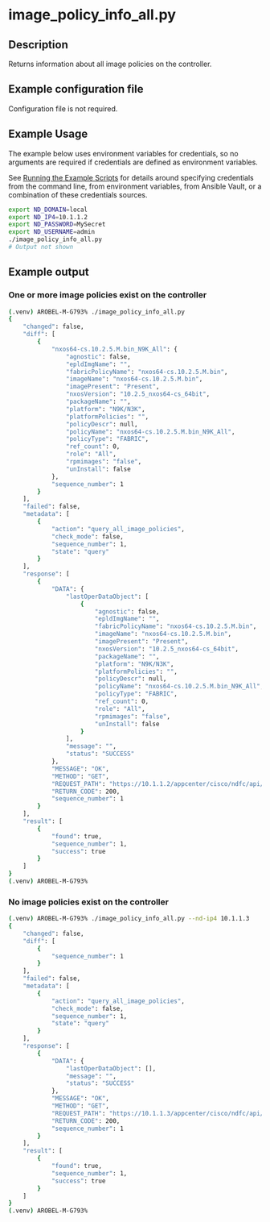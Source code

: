 # image_policy_info_all.py

## Description

Returns information about all image policies on the controller.

## Example configuration file

Configuration file is not required.

## Example Usage

The example below uses environment variables for credentials, so no
arguments are required if credentials are defined as environment variables.

See [Running the Example Scripts] for details around specifying credentials
from the command line, from environment variables, from Ansible Vault, or a
combination of these credentials sources.

[Running the Example Scripts]: ../setup/running-the-example-scripts.md

``` bash
export ND_DOMAIN=local
export ND_IP4=10.1.1.2
export ND_PASSWORD=MySecret
export ND_USERNAME=admin
./image_policy_info_all.py
# Output not shown
```

## Example output

### One or more image policies exist on the controller

``` bash title="Successful response"
(.venv) AROBEL-M-G793% ./image_policy_info_all.py
{
    "changed": false,
    "diff": [
        {
            "nxos64-cs.10.2.5.M.bin_N9K_All": {
                "agnostic": false,
                "epldImgName": "",
                "fabricPolicyName": "nxos64-cs.10.2.5.M.bin",
                "imageName": "nxos64-cs.10.2.5.M.bin",
                "imagePresent": "Present",
                "nxosVersion": "10.2.5_nxos64-cs_64bit",
                "packageName": "",
                "platform": "N9K/N3K",
                "platformPolicies": "",
                "policyDescr": null,
                "policyName": "nxos64-cs.10.2.5.M.bin_N9K_All",
                "policyType": "FABRIC",
                "ref_count": 0,
                "role": "All",
                "rpmimages": "false",
                "unInstall": false
            },
            "sequence_number": 1
        }
    ],
    "failed": false,
    "metadata": [
        {
            "action": "query_all_image_policies",
            "check_mode": false,
            "sequence_number": 1,
            "state": "query"
        }
    ],
    "response": [
        {
            "DATA": {
                "lastOperDataObject": [
                    {
                        "agnostic": false,
                        "epldImgName": "",
                        "fabricPolicyName": "nxos64-cs.10.2.5.M.bin",
                        "imageName": "nxos64-cs.10.2.5.M.bin",
                        "imagePresent": "Present",
                        "nxosVersion": "10.2.5_nxos64-cs_64bit",
                        "packageName": "",
                        "platform": "N9K/N3K",
                        "platformPolicies": "",
                        "policyDescr": null,
                        "policyName": "nxos64-cs.10.2.5.M.bin_N9K_All",
                        "policyType": "FABRIC",
                        "ref_count": 0,
                        "role": "All",
                        "rpmimages": "false",
                        "unInstall": false
                    }
                ],
                "message": "",
                "status": "SUCCESS"
            },
            "MESSAGE": "OK",
            "METHOD": "GET",
            "REQUEST_PATH": "https://10.1.1.2/appcenter/cisco/ndfc/api/v1/imagemanagement/rest/policymgnt/policies",
            "RETURN_CODE": 200,
            "sequence_number": 1
        }
    ],
    "result": [
        {
            "found": true,
            "sequence_number": 1,
            "success": true
        }
    ]
}
(.venv) AROBEL-M-G793%
```

### No image policies exist on the controller

``` bash title="No image policies exist"
(.venv) AROBEL-M-G793% ./image_policy_info_all.py --nd-ip4 10.1.1.3
{
    "changed": false,
    "diff": [
        {
            "sequence_number": 1
        }
    ],
    "failed": false,
    "metadata": [
        {
            "action": "query_all_image_policies",
            "check_mode": false,
            "sequence_number": 1,
            "state": "query"
        }
    ],
    "response": [
        {
            "DATA": {
                "lastOperDataObject": [],
                "message": "",
                "status": "SUCCESS"
            },
            "MESSAGE": "OK",
            "METHOD": "GET",
            "REQUEST_PATH": "https://10.1.1.3/appcenter/cisco/ndfc/api/v1/imagemanagement/rest/policymgnt/policies",
            "RETURN_CODE": 200,
            "sequence_number": 1
        }
    ],
    "result": [
        {
            "found": true,
            "sequence_number": 1,
            "success": true
        }
    ]
}
(.venv) AROBEL-M-G793%
```
